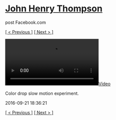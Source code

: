 # [John Henry Thompson](../README.md)
post Facebook.com

[[ < Previous ]](2016-10-20-5.md) [[ Next > ]](2016-09-21-2.md)

[![](../media/2016-09-21/Color-drop-slow-motion-experiment.mp4)](../README.md)

Color drop slow motion experiment.

2016-09-21 18:36:21

[[ < Previous ]](2016-10-20-5.md) [[ Next > ]](2016-09-21-2.md)